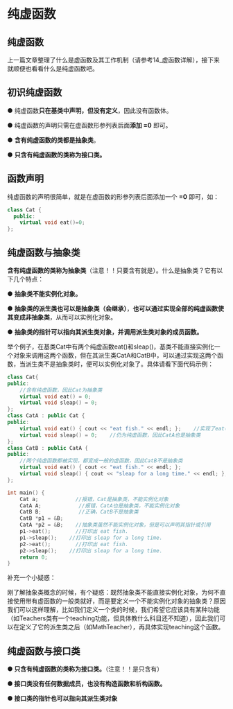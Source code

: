 # 纯虚函数

## 纯虚函数

上一篇文章整理了什么是虚函数及其工作机制（请参考14\_虚函数详解），接下来就顺便也看看什么是纯虚函数吧。

## 初识纯虚函数

● 纯虚函数**只在基类中声明，但没有定义**，因此没有函数体。

● 纯虚函数的声明只需在虚函数形参列表后面**添加 =0** 即可。

● **含有纯虚函数的类都是抽象类**。

● **只含有纯虚函数的类称为接口类。**

## 函数声明

纯虚函数的声明很简单，就是在虚函数的形参列表后面添加一个 **=0** 即可，如：

```cpp
class Cat {
  public:
    virtual void eat()=0;
};
```

## 纯虚函数与抽象类

**含有纯虚函数的类称为抽象类**（注意！！只要含有就是）。什么是抽象类？它有以下几个特点：

● **抽象类不能实例化对象。**

● **抽象类的派生类也可以是抽象类（会继承）**，**也可以通过实现全部的纯虚函数使其变成非抽象类**，从而可以实例化对象。

● **抽象类的指针可以指向其派生类对象，并调用派生类对象的成员函数。**

举个例子，在基类Cat中有两个纯虚函数eat\(\)和sleap\(\)，基类不能直接实例化一个对象来调用这两个函数，但在其派生类CatA和CatB中，可以通过实现这两个函数，当派生类不是抽象类时，便可以实例化对象了。具体请看下面代码示例：

```cpp
class Cat{
public:
    //含有纯虚函数，因此Cat为抽象类
    virtual void eat() = 0;
    virtual void sleap() = 0;
};
class CatA : public Cat {
public:
    virtual void eat() { cout << "eat fish." << endl; };    //实现了eat()函数
    virtual void sleap() = 0;    //仍为纯虚函数，因此CatA也是抽象类
};
class CatB : public CatA {
public:
    //两个纯虚函数都被实现，都变成一般的虚函数，因此CatB不是抽象类
    virtual void eat() { cout << "eat fish." << endl; };
    virtual void sleap() { cout << "sleap for a long time." << endl; };
};

int main() {
    Cat a;            //报错，Cat是抽象类，不能实例化对象
    CatA A;            //报错，CatA也是抽象类，不能实例化对象
    CatB B;            //正确，CatB不是抽象类
    CatB *p1 = &B;
    CatA *p2 = &B;    //抽象类虽然不能实例化对象，但是可以声明其指针或引用
    p1->eat();        //打印出 eat fish.
    p1->sleap();    //打印出 sleap for a long time.
    p2->eat();        //打印出 eat fish.
    p2->sleap();    //打印出 sleap for a long time.
    return 0;
}
```

补充一个小疑惑：

刚了解抽象类概念的时候，有个疑惑：既然抽象类不能直接实例化对象，为何不直接使用带有虚函数的一般类就好，而是要定义一个不能实例化对象的抽象类？原因我们可以这样理解，比如我们定义一个类的时候，我们希望它应该具有某种功能（如Teachers类有一个teaching功能，但具体教什么科目还不知道），因此我们可以在定义了它的派生类之后（如MathTeacher），再具体实现teaching这个函数。

## 纯虚函数与接口类

**● 只含有纯虚函数的类称为接口类。**（注意！！是只含有）

**● 接口类没有任何数据成员，也没有构造函数和析构函数。**

**● 接口类的指针也可以指向其派生类对象**

